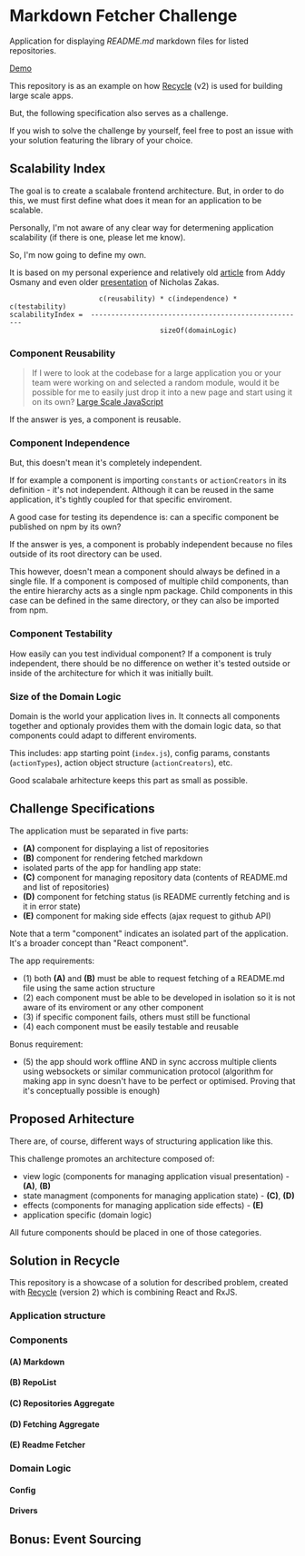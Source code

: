 # Markdown Fetcher Challenge
Application for displaying *README.md* markdown files for listed repositories.

[Demo](https://domagojk.github.io/recycle-markdown-fetcher)

This repository is as an example on how [Recycle](https://recycle.js.org) (v2)
is used for building large scale apps.

But, the following specification also serves as a challenge.

If you wish to solve the challenge by yourself, feel free to post an issue with your solution featuring the library of your choice.

## Scalability Index
The goal is to create a scalabale frontend architecture.
But, in order to do this, we must first define what does it mean for an application to be scalable.

Personally, I'm not aware of any clear way for determening application scalability (if there is one, please let me know).

So, I'm now going to define my own. 

It is based on my personal experience and relatively old [article](https://addyosmani.com/largescalejavascript) from Addy Osmany and even older [presentation](https://www.youtube.com/watch?v=b5pFv9NB9fs) of Nicholas Zakas.

```
                      c(reusability) * c(independence) * c(testability)
scalabilityIndex =  -----------------------------------------------------
                                     sizeOf(domainLogic)

```

### Component Reusability
> If I were to look at the codebase for a large application you or your team were working on and selected a random module, would it be possible for me to easily just drop it into a new page and start using it on its own? [Large Scale JavaScript](https://addyosmani.com/largescalejavascript)

If the answer is yes, a component is reusable.

### Component Independence
But, this doesn't mean it's completely independent.

If for example a component is importing `constants` or `actionCreators` in its definition - it's not independent.
Although it can be reused in the same application, it's tightly coupled for that specific enviroment.

A good case for testing its dependence is: can a specific component be published on npm by its own? 

If the answer is yes, a component is probably independent because no files outside of its root directory can be used.

This however, doesn't mean a component should always be defined in a single file.
If a component is composed of multiple child components, 
than the entire hierarchy acts as a single npm package.
Child components in this case can be defined in the same directory, or they can also be imported from npm.

### Component Testability
How easily can you test individual component?
If a component is truly independent, there should be no difference on wether it's tested outside or inside of the architecture for which it was initially built.

### Size of the Domain Logic
Domain is the world your application lives in.
It connects all components together and optionaly provides them with the domain logic data, so that components could adapt to different enviroments.

This includes: app starting point (`index.js`), config params, constants (`actionTypes`), action object structure (`actionCreators`), etc.

Good scalabale arhitecture keeps this part as small as possible.

## Challenge Specifications
The application must be separated in five parts:
- **(A)** component for displaying a list of repositories
- **(B)** component for rendering fetched markdown
- isolated parts of the app for handling app state:
 - **(C)** component for managing repository data (contents of README.md and list of repositories)
 - **(D)** component for fetching status (is README currently fetching and is it in error state)
- **(E)** component for making side effects (ajax request to github API)

Note that a term "component" indicates an isolated part of the application.
It's a broader concept than "React component".

The app requirements:
- (1) both **(A)** and **(B)** must be able to request fetching of a README.md file using the same action structure
- (2) each component must be able to be developed in isolation so it is not aware of its enviroment or any other component 
- (3) if specific component fails, others must still be functional
- (4) each component must be easily testable and reusable

Bonus requirement:
- (5) the app should work offline AND in sync accross multiple clients using websockets or similar communication protocol
  (algorithm for making app in sync doesn't have to be perfect or optimised. Proving that it's conceptually possible is enough)

## Proposed Arhitecture
There are, of course, different ways of structuring application like this.

This challenge promotes an architecture composed of:
 - view logic (components for managing application visual presentation) - **(A)**, **(B)**
 - state managment (components for managing application state) - **(C)**, **(D)**
 - effects (components for managing application side effects) - **(E)**
 - application specific (domain logic)

All future components should be placed in one of those categories.

## Solution in Recycle
This repository is a showcase of a solution for described problem,
created with [Recycle](https://recycle.js.org) (version 2) which is combining React and RxJS.

### Application structure

### Components

#### (A) Markdown

#### (B) RepoList

#### (C) Repositories Aggregate

#### (D) Fetching Aggregate

#### (E) Readme Fetcher

### Domain Logic

#### Config
#### Drivers

## Bonus: Event Sourcing